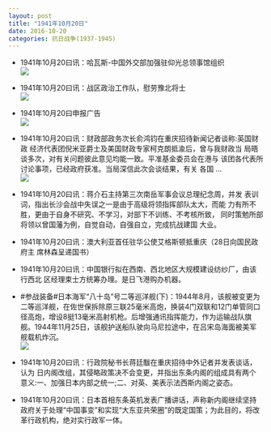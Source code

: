 ```yaml
---
layout: post
title: "1941年10月20日"
date: 2016-10-20
categories: 抗日战争(1937-1945)
---
```


<meta name="referrer" content="no-referrer" />

- 1941年10月20曰讯：哈瓦斯-中国外交部加强驻仰光总领事馆组织 <br/><img src="https://ww2.sinaimg.cn/large/aca367d8jw1f8z4pgi1otj203k05uq37.jpg" />

- 1941年10月20曰讯：战区政治工作队，慰劳豫北将士 <br/><img src="https://ww1.sinaimg.cn/large/aca367d8jw1f8z2yo9us1j20390bljrv.jpg" />

- 1941年10月20曰申报广告 <br/><img src="https://ww3.sinaimg.cn/large/aca367d8jw1f8z18shiesj20pn0gdq6g.jpg" />

- 1941年10月20曰讯：财政部政务次长俞鸿钧在重庆招待新闻记者谈称:英国财政 经济代表团倪米亚爵士及美国财政专家柯克朗抵渝后，曾与我财政当 局晤谈多次，对有关问题彼此意见均能一致。平准基金委员会在港与 该团各代表所讨论事项，已经政府获准。当局深信此次会谈结果，有关 各国 ... <br/><img src="https://ww4.sinaimg.cn/large/aca367d8jw1f8yzhxp6xxj20c809z75h.jpg" />

- 1941年10月20曰讯：蒋介石主持第三次南岳军事会议总理纪念周，并发 表训词，指出长沙会战中失误之一是由于高级将领指挥部队太大，而能 力有所不胜，更由于自身不研究、不学习，对部下不训练、不考核所致， 同时策勉所部将领以曾国藩为例，自觉自动，自强自立，完成抗战建国 大业。 

- 1941年10月20曰讯：澳大利亚首任驻华公使艾格斯顿抵重庆（28日向国民政府主 席林森呈递国书） 

- 1941年10月20曰讯：中国银行拟在西南、西北地区大规模建设纺纱厂，由该行西北 区经理束士方统筹办理。是日飞港购办机器。 

- #参战装备#日本海军“八十岛”号二等巡洋舰(下)：1944年8月，该舰被变更为二等巡洋舰，在佐世保拆除原三联25毫米高炮，换装4门双联和12门单管同口径高炮，增设8挺13毫米高射机枪。后增强通讯指挥能力，作为运输战队旗舰。1944年11月25日，该舰护送船队驶向马尼拉途中，在吕宋岛海面被美军舰载机炸沉。 <br/><img src="https://ww1.sinaimg.cn/large/aca367d8jw1f8yi5i29zpj20m80d5mzu.jpg" />

- 1941年10月20曰讯：行政院秘书长蒋廷黻在重庆招待中外记者并发表谈话，认为 日内阁改组，其侵略政策决不会变更，并指出东条内阁的组成具有两个 意义:一、加强日本内部之统一;二、对英、美表示法西斯内阁之姿态。 

- 1941年10月20曰讯：日本首相东条英机发表广播讲话，声称新内阁继续坚持政府关于处理“中国事变”和实现“大东亚共荣圈”的既定国策；为此目的，将改革行政机构，绝对实行政军一体。 

